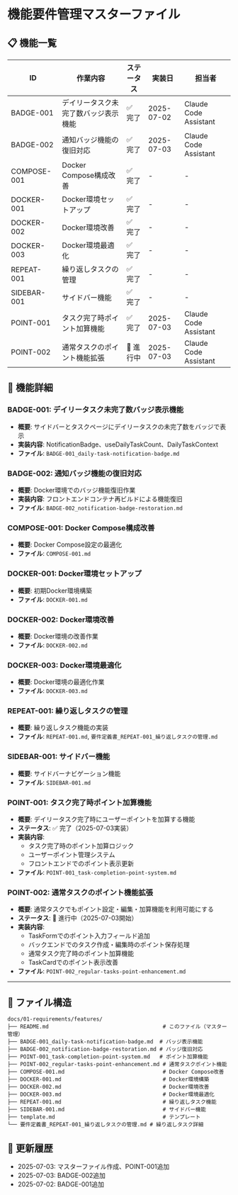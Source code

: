 # 機能要件管理マスターファイル

## 📋 機能一覧

| ID | 作業内容 | ステータス | 実装日 | 担当者 |
|---|---|---|---|---|
| BADGE-001 | デイリータスク未完了数バッジ表示機能 | ✅ 完了 | 2025-07-02 | Claude Code Assistant |
| BADGE-002 | 通知バッジ機能の復旧対応 | ✅ 完了 | 2025-07-03 | Claude Code Assistant |
| COMPOSE-001 | Docker Compose構成改善 | ✅ 完了 | - | - |
| DOCKER-001 | Docker環境セットアップ | ✅ 完了 | - | - |
| DOCKER-002 | Docker環境改善 | ✅ 完了 | - | - |
| DOCKER-003 | Docker環境最適化 | ✅ 完了 | - | - |
| REPEAT-001 | 繰り返しタスクの管理 | ✅ 完了 | - | - |
| SIDEBAR-001 | サイドバー機能 | ✅ 完了 | - | - |
| POINT-001 | タスク完了時ポイント加算機能 | ✅ 完了 | 2025-07-03 | Claude Code Assistant |
| POINT-002 | 通常タスクのポイント機能拡張 | 🚧 進行中 | 2025-07-03 | Claude Code Assistant |

## 📝 機能詳細

### BADGE-001: デイリータスク未完了数バッジ表示機能
- **概要**: サイドバーとタスクページにデイリータスクの未完了数をバッジで表示
- **実装内容**: NotificationBadge、useDailyTaskCount、DailyTaskContext
- **ファイル**: `BADGE-001_daily-task-notification-badge.md`

### BADGE-002: 通知バッジ機能の復旧対応
- **概要**: Docker環境でのバッジ機能復旧作業
- **実装内容**: フロントエンドコンテナ再ビルドによる機能復旧
- **ファイル**: `BADGE-002_notification-badge-restoration.md`

### COMPOSE-001: Docker Compose構成改善
- **概要**: Docker Compose設定の最適化
- **ファイル**: `COMPOSE-001.md`

### DOCKER-001: Docker環境セットアップ
- **概要**: 初期Docker環境構築
- **ファイル**: `DOCKER-001.md`

### DOCKER-002: Docker環境改善
- **概要**: Docker環境の改善作業
- **ファイル**: `DOCKER-002.md`

### DOCKER-003: Docker環境最適化
- **概要**: Docker環境の最適化作業
- **ファイル**: `DOCKER-003.md`

### REPEAT-001: 繰り返しタスクの管理
- **概要**: 繰り返しタスク機能の実装
- **ファイル**: `REPEAT-001.md`, `要件定義書_REPEAT-001_繰り返しタスクの管理.md`

### SIDEBAR-001: サイドバー機能
- **概要**: サイドバーナビゲーション機能
- **ファイル**: `SIDEBAR-001.md`

### POINT-001: タスク完了時ポイント加算機能
- **概要**: デイリータスク完了時にユーザーポイントを加算する機能
- **ステータス**: ✅ 完了（2025-07-03実装）
- **実装内容**: 
  - タスク完了時のポイント加算ロジック
  - ユーザーポイント管理システム
  - フロントエンドでのポイント表示更新
- **ファイル**: `POINT-001_task-completion-point-system.md`

### POINT-002: 通常タスクのポイント機能拡張
- **概要**: 通常タスクでもポイント設定・編集・加算機能を利用可能にする
- **ステータス**: 🚧 進行中（2025-07-03開始）
- **実装内容**:
  - TaskFormでのポイント入力フィールド追加
  - バックエンドでのタスク作成・編集時のポイント保存処理
  - 通常タスク完了時のポイント加算機能
  - TaskCardでのポイント表示改善
- **ファイル**: `POINT-002_regular-tasks-point-enhancement.md`

---

## 📂 ファイル構造

```
docs/01-requirements/features/
├── README.md                                    # このファイル（マスター管理）
├── BADGE-001_daily-task-notification-badge.md  # バッジ表示機能
├── BADGE-002_notification-badge-restoration.md # バッジ復旧対応
├── POINT-001_task-completion-point-system.md   # ポイント加算機能
├── POINT-002_regular-tasks-point-enhancement.md # 通常タスクポイント機能
├── COMPOSE-001.md                               # Docker Compose改善
├── DOCKER-001.md                                # Docker環境構築
├── DOCKER-002.md                                # Docker環境改善
├── DOCKER-003.md                                # Docker環境最適化
├── REPEAT-001.md                                # 繰り返しタスク機能
├── SIDEBAR-001.md                               # サイドバー機能
├── template.md                                  # テンプレート
└── 要件定義書_REPEAT-001_繰り返しタスクの管理.md # 繰り返しタスク詳細
```

## 🔄 更新履歴

- 2025-07-03: マスターファイル作成、POINT-001追加
- 2025-07-03: BADGE-002追加
- 2025-07-02: BADGE-001追加